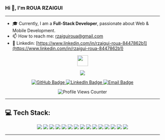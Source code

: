 ### Hi 👋, I'm ROUA RZAIGUI

---

- 🎓 Currently, I am a **Full-Stack Developer**, passionate about Web & Mobile Development.
- 📫 How to reach me: [rzaiguiroua@gmail.com](mailto:rzaiguiroua@gmail.com)
- 🔗 Linkedin: [https://www.linkedin.com/in/rzaigui-roua-8447862b1](https://www.linkedin.com/in/rzaigui-roua-8447862b1)

<p align="center">
  <img src="https://media.giphy.com/media/hvRJCLFzcasrR4ia7z/giphy.gif" width="35px" />
</p>

<p align="center">
  <img src="https://readme-typing-svg.demolab.com?font=Fira+Code&weight=600&size=22&duration=3000&pause=1000&color=FF5733&center=true&vCenter=true&width=600&lines=Welcome+to+my+GitHub+profile!;Full-Stack+Developer;Passionate+about+Technology;Building+awesome+projects!;Let's+connect+and+collaborate!+🚀" />
</p>

<p align="center">
  <a href="https://github.com/rouaarz">
    <img src="https://img.shields.io/badge/GitHub-000?style=for-the-badge&logo=github&logoColor=white" alt="GitHub Badge"/>
  </a>
  <a href="https://www.linkedin.com/in/rzaigui-roua-8447862b1">
    <img src="https://img.shields.io/badge/LinkedIn-0077B5?style=for-the-badge&logo=linkedin&logoColor=white" alt="LinkedIn Badge"/>
  </a>
  <a href="mailto:rzaiguiroua@gmail.com">
    <img src="https://img.shields.io/badge/Email-D14836?style=for-the-badge&logo=gmail&logoColor=white" alt="Email Badge"/>
  </a>
</p>

<p align="center">
  <img src="https://komarev.com/ghpvc/?username=rouaarz&label=Profile%20Views&color=FF5733&style=flat" alt="Profile Views Counter"/>
</p>

---

## 💻 Tech Stack:

<p align="center">
  <img src="https://img.shields.io/badge/C-00599C?style=for-the-badge&logo=c&logoColor=white" />
  <img src="https://img.shields.io/badge/C++-00599C?style=for-the-badge&logo=c%2B%2B&logoColor=white" />
  <img src="https://img.shields.io/badge/C%23-239120?style=for-the-badge&logo=c-sharp&logoColor=white" />
  <img src="https://img.shields.io/badge/Java-007396?style=for-the-badge&logo=java&logoColor=white" />
  <img src="https://img.shields.io/badge/Python-3776AB?style=for-the-badge&logo=python&logoColor=white" />
  <img src="https://img.shields.io/badge/JavaScript-F7DF1E?style=for-the-badge&logo=javascript&logoColor=black" />
  <img src="https://img.shields.io/badge/TypeScript-3178C6?style=for-the-badge&logo=typescript&logoColor=white" />
  <img src="https://img.shields.io/badge/HTML5-E34F26?style=for-the-badge&logo=html5&logoColor=white" />
  <img src="https://img.shields.io/badge/CSS3-1572B6?style=for-the-badge&logo=css3&logoColor=white" />
  <img src="https://img.shields.io/badge/Angular-DD0031?style=for-the-badge&logo=angular&logoColor=white" />
  <img src="https://img.shields.io/badge/Vue.js-4FC08D?style=for-the-badge&logo=vue.js&logoColor=white" />
  <img src="https://img.shields.io/badge/Flutter-02569B?style=for-the-badge&logo=flutter&logoColor=white" />
  <img src="https://img.shields.io/badge/Laravel-FF2D20?style=for-the-badge&logo=laravel&logoColor=white" />
  <img src="https://img.shields.io/badge/MySQL-4479A1?style=for-the-badge&logo=mysql&logoColor=white" />
  <img src="https://img.shields.io/badge/MongoDB-47A248?style=for-the-badge&logo=mongodb&logoColor=white" />
</p>

---


